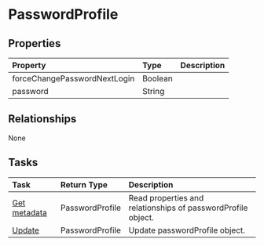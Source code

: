 # PasswordProfile



## Properties
| Property	   | Type	|Description|
|:---------------|:--------|:----------|
|forceChangePasswordNextLogin|Boolean||
|password|String||

## Relationships
None


## Tasks

| Task		   | Return Type	|Description|
|:---------------|:--------|:----------|
|[Get metadata](../api/passwordprofile_get.md) | PasswordProfile |Read properties and relationships of passwordProfile object.|
|[Update](../api/passwordprofile_update.md) | PasswordProfile	|Update passwordProfile object. |
